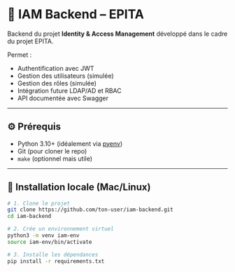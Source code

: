 # 🔐 IAM Backend – EPITA

Backend du projet **Identity & Access Management** développé dans le cadre du projet EPITA.

Permet :
- Authentification avec JWT
- Gestion des utilisateurs (simulée)
- Gestion des rôles (simulée)
- Intégration future LDAP/AD et RBAC
- API documentée avec Swagger

---

## ⚙️ Prérequis

- Python 3.10+ (idéalement via [pyenv](https://github.com/pyenv/pyenv))
- Git (pour cloner le repo)
- `make` (optionnel mais utile)

---

## 🧪 Installation locale (Mac/Linux)

```bash
# 1. Clone le projet
git clone https://github.com/ton-user/iam-backend.git
cd iam-backend

# 2. Crée un environnement virtuel
python3 -m venv iam-env
source iam-env/bin/activate

# 3. Installe les dépendances
pip install -r requirements.txt
